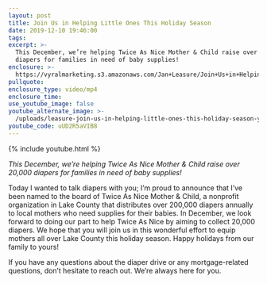 ```yaml
---
layout: post
title: Join Us in Helping Little Ones This Holiday Season
date: 2019-12-10 19:46:00
tags:
excerpt: >-
  This December, we’re helping Twice As Nice Mother & Child raise over 20,000
  diapers for families in need of baby supplies!
enclosure: >-
  https://vyralmarketing.s3.amazonaws.com/Jan+Leasure/Join+Us+in+Helping+Little+Ones+This+Holiday+Season.mp4
pullquote:
enclosure_type: video/mp4
enclosure_time:
use_youtube_image: false
youtube_alternate_image: >-
  /uploads/leasure-join-us-in-helping-little-ones-this-holiday-season-youtube.jpg
youtube_code: uUD2R5aVIB8
---
```


{% include youtube.html %}

*This December, we’re helping Twice As Nice Mother & Child raise over 20,000 diapers for families in need of baby supplies\!*

Today I wanted to talk diapers with you; I’m proud to announce that I’ve been named to the board of Twice As Nice Mother & Child, a nonprofit organization in Lake County that distributes over 200,000 diapers annually to local mothers who need supplies for their babies. In December, we look forward to doing our part to help Twice As Nice by aiming to collect 20,000 diapers. We hope that you will join us in this wonderful effort to equip mothers all over Lake County this holiday season. Happy holidays from our family to yours\!&nbsp;

If you have any questions about the diaper drive or any mortgage-related questions, don’t hesitate to reach out. We’re always here for you.